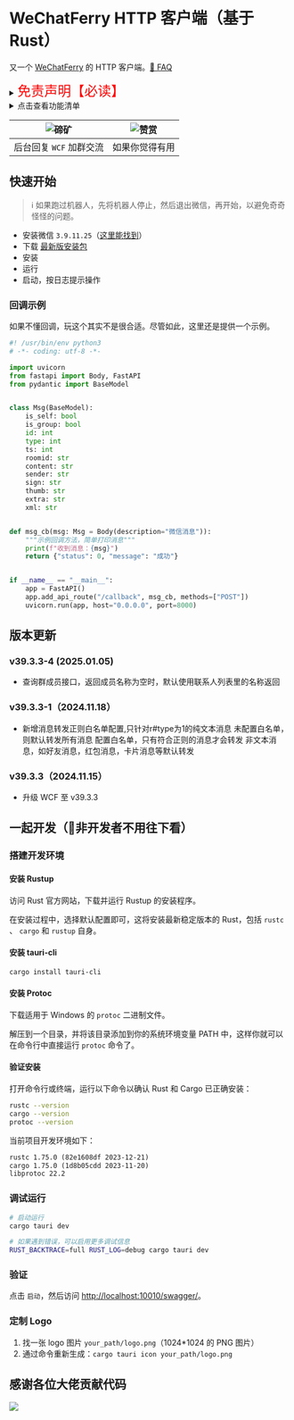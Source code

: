 # WeChatFerry HTTP 客户端（基于 Rust）
又一个 [WeChatFerry](https://github.com/lich0821/WeChatFerry) 的 HTTP 客户端。[🙋 FAQ](https://mp.weixin.qq.com/s/YvgFFhF6D-79kXDzRqtg6w)

<details><summary><font color="#FF0000" size="5">免责声明【必读】</font></summary>

本工具仅供学习和技术研究使用，不得用于任何商业或非法行为，否则后果自负。

本工具的作者不对本工具的安全性、完整性、可靠性、有效性、正确性或适用性做任何明示或暗示的保证，也不对本工具的使用或滥用造成的任何直接或间接的损失、责任、索赔、要求或诉讼承担任何责任。

本工具的作者保留随时修改、更新、删除或终止本工具的权利，无需事先通知或承担任何义务。

本工具的使用者应遵守相关法律法规，尊重微信的版权和隐私，不得侵犯微信或其他第三方的合法权益，不得从事任何违法或不道德的行为。

本工具的使用者在下载、安装、运行或使用本工具时，即表示已阅读并同意本免责声明。如有异议，请立即停止使用本工具，并删除所有相关文件。

</details>

<details><summary>点击查看功能清单</summary>

* 查询登录状态
* 获取登录账号信息
* 获取消息类型
* 获取联系人
* 获取可查询数据库
* 获取数据库所有表
* 获取语音消息
* 发送文本消息（可 @）
* 发送图片消息
* 发送文件消息
* 发送卡片消息
* 拍一拍群友
* 转发消息
* 开启接收消息
* 关闭接收消息
* 查询数据库
* 获取朋友圈消息
* 下载图片、视频、文件
* 解密图片
* 添加群成员
* 删除群成员
* 邀请群成员

</details>

|![碲矿](https://s2.loli.net/2023/09/25/fub5VAPSa8srwyM.jpg)|![赞赏](https://s2.loli.net/2023/09/25/gkh9uWZVOxzNPAX.jpg)|
|:-:|:-:|
|后台回复 `WCF` 加群交流|如果你觉得有用|

## 快速开始
>ℹ️ 如果跑过机器人，先将机器人停止，然后退出微信，再开始，以避免奇奇怪怪的问题。

* 安装微信 `3.9.11.25`（[这里能找到](https://github.com/lich0821/WeChatFerry/releases/latest)）
* 下载 [最新版安装包](https://github.com/lich0821/wcf-client-rust/releases/latest)
* 安装
* 运行
* 启动，按日志提示操作

### 回调示例
如果不懂回调，玩这个其实不是很合适。尽管如此，这里还是提供一个示例。

```py
#! /usr/bin/env python3
# -*- coding: utf-8 -*-

import uvicorn
from fastapi import Body, FastAPI
from pydantic import BaseModel


class Msg(BaseModel):
    is_self: bool
    is_group: bool
    id: int
    type: int
    ts: int
    roomid: str
    content: str
    sender: str
    sign: str
    thumb: str
    extra: str
    xml: str


def msg_cb(msg: Msg = Body(description="微信消息")):
    """示例回调方法，简单打印消息"""
    print(f"收到消息：{msg}")
    return {"status": 0, "message": "成功"}


if __name__ == "__main__":
    app = FastAPI()
    app.add_api_route("/callback", msg_cb, methods=["POST"])
    uvicorn.run(app, host="0.0.0.0", port=8000)
```

## 版本更新
### v39.3.3-4 (2025.01.05)

* 查询群成员接口，返回成员名称为空时，默认使用联系人列表里的名称返回

### v39.3.3-1（2024.11.18）

* 新增消息转发正则白名单配置,只针对r#type为1的纯文本消息
未配置白名单，则默认转发所有消息
配置白名单，只有符合正则的消息才会转发
非文本消息，如好友消息，红包消息，卡片消息等默认转发

### v39.3.3（2024.11.15）

* 升级 WCF 至 v39.3.3

## 一起开发（🚫非开发者不用往下看）
### 搭建开发环境
#### 安装 Rustup
访问 Rust 官方网站，下载并运行 Rustup 的安装程序。

在安装过程中，选择默认配置即可，这将安装最新稳定版本的 Rust，包括 `rustc` 、 `cargo` 和 `rustup` 自身。

#### 安装 tauri-cli
```sh
cargo install tauri-cli
```

#### 安装 Protoc
下载适用于 Windows 的 `protoc` 二进制文件。

解压到一个目录，并将该目录添加到你的系统环境变量 PATH 中，这样你就可以在命令行中直接运行 `protoc` 命令了。

#### 验证安装
打开命令行或终端，运行以下命令以确认 Rust 和 Cargo 已正确安装：
```sh
rustc --version
cargo --version
protoc --version
```

当前项目开发环境如下：
```txt
rustc 1.75.0 (82e1608df 2023-12-21)
cargo 1.75.0 (1d8b05cdd 2023-11-20)
libprotoc 22.2
```

### 调试运行
```sh
# 启动运行
cargo tauri dev

# 如果遇到错误，可以启用更多调试信息
RUST_BACKTRACE=full RUST_LOG=debug cargo tauri dev
```

### 验证
点击 `启动`，然后访问 [http://localhost:10010/swagger/](http://localhost:10010/swagger/)。

### 定制 Logo
1. 找一张 logo 图片 `your_path/logo.png`（1024*1024 的 PNG 图片）
2. 通过命令重新生成：`cargo tauri icon your_path/logo.png`

## 感谢各位大佬贡献代码
<a href="https://github.com/lich0821/wcf-client-rust/graphs/contributors">![](https://contrib.rocks/image?repo=lich0821/wcf-client-rust)</a>

